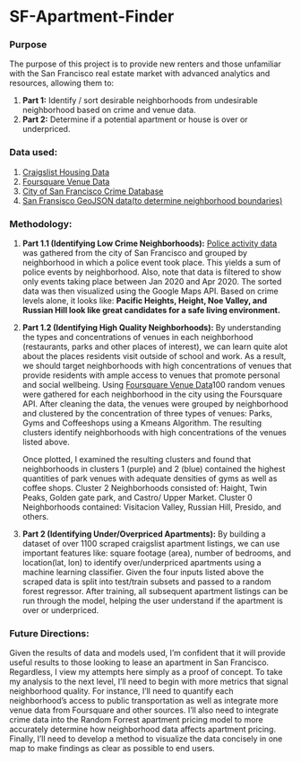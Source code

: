 # SF-Apartment-Finder
### Purpose
The purpose of this project is to provide new renters and those unfamiliar with the San Francisco real estate market with advanced analytics and resources, allowing them to:

1. **Part 1:** Identify / sort desirable neighborhoods from undesirable neighborhood based on crime and venue data. 
2. **Part 2:** Determine if a potential apartment or house is over or underpriced. 

### Data used: 
1. [Craigslist Housing Data](https://sfbay.craigslist.org/d/apts-housing-for-rent/search/apa)
2. [Foursquare Venue Data](https://developer.foursquare.com/)
3. [City of San Francisco Crime Database](https://data.sfgov.org/Public-Safety/Police-Department-Incident-Reports-2018-to-Present/wg3w-h783)
4. [San Fransisco GeoJSON data(to determine neighborhood boundaries)](https://data.sfgov.org/Geographic-Locations-and-Boundaries/Analysis-Neighborhoods/p5b7-5n3h)

### Methodology: 
1. **Part 1.1 (Identifying Low Crime Neighborhoods):** [Police activity data](https://data.sfgov.org/Public-Safety/Police-Department-Incident-Reports-2018-to-Present/wg3w-h783) was gathered from the city of San Francisco and grouped by neighborhood in which a police event took place. This yields a sum of police events by neighborhood. Also, note that data is filtered to show only events taking place between Jan 2020 and Apr 2020. The sorted data was then visualized using the Google Maps API. Based on crime levels alone, it looks like: **Pacific Heights, Height, Noe Valley, and Russian Hill look like great candidates for a safe living environment.**

2. **Part 1.2 (Identifying High Quality Neighborhoods):** By understanding the types and concentrations of venues in each neighborhood (restaurants, parks and other places of interest), we can learn quite alot about the places residents visit outside of school and work. As a result, we should target neighborhoods with high concentrations of venues that provide residents with ample access to venues that promote personal and social wellbeing. Using [Foursquare Venue Data](https://developer.foursquare.com/)100 random venues were gathered for each neighborhood in the city using the Foursquare API. After cleaning the data, the venues were grouped by neighborhood and clustered by the concentration of three types of venues: Parks, Gyms and Coffeeshops using a Kmeans Algorithm. The resulting clusters identify neighborhoods with high concentrations of the venues listed above. 

    Once plotted, I examined the resulting clusters and found that neighborhoods in clusters 1 (purple) and 2 (blue) contained the highest quantities of park venues with adequate densities of gyms as well as coffee shops. Cluster 2 Neighborhoods consisted of: Haight, Twin Peaks, Golden gate park, and Castro/ Upper Market. Cluster 0 Neighborhoods contained: Visitacion Valley, Russian Hill, Presido, and others.

2. **Part 2 (Identifying Under/Overpriced Apartments):** By building a dataset of over 1100 scraped craigslist apartment listings, we can use important features like: square footage (area), number of bedrooms, and location(lat, lon) to identify over/underpriced apartments using a machine learning classifier. Given the four inputs listed above the scraped data is split into test/train subsets and passed to a random forest regressor. After training, all subsequent apartment listings can be run through the model, helping the user understand if the apartment is over or underpriced. 

### Future Directions:  
Given the results of data and models used, I’m confident that it will provide useful results to those looking to lease an apartment in San Francisco. Regardless, I view my attempts here simply as a proof of concept. To take my analysis to the next level, I’ll need to begin with more metrics that signal neighborhood quality. For instance, I’ll need to quantify each neighborhood’s access to public transportation as well as integrate more venue data from Foursquare and other sources. I’ll also need to integrate crime data into the Random Forrest apartment pricing model to more accurately determine how neighborhood data affects apartment pricing. Finally, I’ll need to develop a method to visualize the data concisely in one map to make findings as clear as possible to end users.